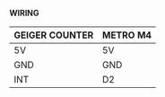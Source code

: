 **WIRING**



| **GEIGER COUNTER**  | **METRO M4** |
| ------------- | ------------- |
| 5V  | 5V  |
| GND | GND  |
| INT | D2  |
